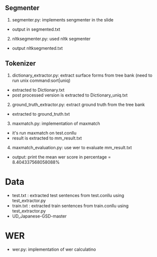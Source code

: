 ## Segmenter
1. segmenter.py: implements sengmenter in the slide
  * output in segmented.txt
2. nltksegmenter.py: used nltk segmenter
  * output nltksegmented.txt
## Tokenizer
1. dictionary_extractor.py: extract surface forms from tree bank (need to run unix command:sort|uniq)
  * extracted to Dictionary.txt
  * post processed version is extracted to Dictionary_uniq.txt
2. ground_truth_extractor.py: extract ground truth from the tree bank
  * extracted to ground_truth.txt
3. maxmatch.py: implementation of maxmatch
  * it's run maxmatch on test.conllu
  * result is extracted to mm_result.txt
4. maxmatch_evaluation.py: use wer to evaluate mm_result.txt
  * output: print the mean wer score in percentage = 8.404337568058088%
  
# Data
  * test.txt : extracted test sentences from test.conllu using test_extractor.py
  * train.txt : extracted train sentences from train.conllu using test_extractor.py
  * UD_Japanese-GSD-master

# WER
  * wer.py: implementation of wer calculatino